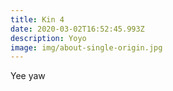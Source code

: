 ```yaml
---
title: Kin 4
date: 2020-03-02T16:52:45.993Z
description: Yoyo
image: img/about-single-origin.jpg
---
```

Yee yaw
